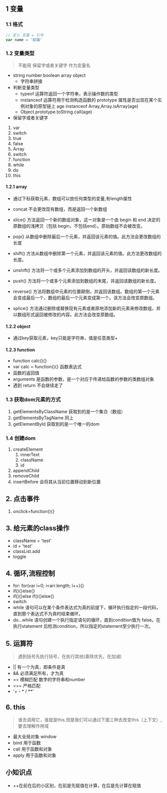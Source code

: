 ## 1 变量
### 1.1 格式
```js
// 定义 变量 = 引号
var name = '前端'
```
### 1.2 变量类型
> 不能用 保留字或者关键字 作为变量名
- string number boolean array object
  - 字符串拼接
- 判断变量类型
  - typeof 运算符返回一个字符串，表示操作数的类型
  - instanceof 运算符用于检测构造函数的 prototype 属性是否出现在某个实例对象的原型链上 age instanceof Array,Array.isArray(age)
  - Object.prototype.toString.call(age)
- 保留字或者关键字
1. var
2. switch
3. true
4. false
5. Array
6. switch
7. function
8. while
9. do
10. this
#### 1.2.1 array
- 通过下标获取元素，数组可以放任何类型的变量,有length属性
- concat 不会更改现有数组，而是返回一个新数组
- slice() 方法返回一个新的数组对象，这一对象是一个由 begin 和 end 决定的原数组的浅拷贝（包括 begin，不包括end）。原始数组不会被改变。

- pop() 从数组中删除最后一个元素，并返回该元素的值。此方法会更改数组的长度
- shift() 方法从数组中删除第一个元素，并返回该元素的值。此方法更改数组的长度。
- unshift() 方法将一个或多个元素添加到数组的开头，并返回该数组的新长度。
- push() 方法将一个或多个元素添加到数组的末尾，并返回该数组的新长度。
- reverse() 方法将数组中元素的位置颠倒，并返回该数组。数组的第一个元素会变成最后一个，数组的最后一个元素变成第一个。该方法会改变原数组。
- splice() 方法通过删除或替换现有元素或者原地添加新的元素来修改数组，并以数组形式返回被修改的内容。此方法会改变原数组。
#### 1.2.2 object
- 通过key获取元素，key只能是字符串，值是任意类型+
#### 1.2.3 function
- function calc(){}
- var calc = function(){} 函数表达式
- 函数的返回值
- arguments 是函数的参数，是一个对应于传递给函数的参数的类数组对象
- 遇到 return 不会继续走了
### 1.3 获取dom元素的方式
1. getElementsByClassName 获取到的是一个集合（数组）
2. getElementsByTagName 同上
3. getElementById 获取到的是一个唯一的dom
### 1.4 创建dom
1. createElement
   1. innerText
   2. className
   3. id
2. appendChild
3. removeChild
4. insertBefore 会将其从当前位置移动到新位置

## 2. 点击事件
1. onclick=function(){}
## 3. 给元素的class操作
- className = 'test'
- id = 'test'
- classList.add
- toggle
## 4. 循环,流程控制
- for: for(var i=0; i<arr.length; i++){}
- if(){}else{}
- if(){}else if(){}else{}
- switch
- while 语句可以在某个条件表达式为真的前提下，循环执行指定的一段代码，直到那个表达式不为真时结束循环。
- do...while 语句创建一个执行指定语句的循环，直到condition值为 false。在执行statement 后检测condition，所以指定的statement至少执行一次。
## 5. 运算符
> 遇到括号先执行括号，在执行其他(乘除优先，在加减)
- ||  有一个为真，即条件是真
- && 必须满足所有，才为真
- == 模糊匹配 数字的字符串和number
- === 严格匹配
- '+ - * / **'
## 6. this
> 谁去调用它，谁就是this,但是我们可以通过下面三种去改变this（上下文）,要去理解作用域
- 最大全局对象 window
- bind 用于函数
- call 用于函数和对象
- apply 用于函数和对象
## 小知识点
- ++在前在后的小区别，在前是先赋值在计算，在后是先计算在赋值